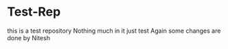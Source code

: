 # Test-Rep
this is a test repository
Nothing much in it just test
Again some changes are done by Nitesh
